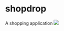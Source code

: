 # shopdrop
A shopping application
<img src="https://www.google.com/search?q=imag&rlz=1C1FKPE_enIN969IN969&sxsrf=AOaemvIyhm5CBJcuJfMCMKkPWnrbqNouRQ:1639665827143&tbm=isch&source=iu&ictx=1&fir=OIucu5Jotr2B5M%252CPn2ueUS_mSFMmM%252C_%253B4REuHUyHQI3CBM%252CulyhGO2nVjGh0M%252C_%253BbQXpGDJ2dl_BNM%252CUcEr6oGPD6b1AM%252C_%253BK0Focx9CyhqXaM%252Cp8RHMEriwadqsM%252C_%253BL8xfQakH9a8tJM%252CBa_eiczVaD9-zM%252C_%253BNW54zRBIqWL1iM%252C2ayPvfezI2aDxM%252C_%253BYb52g5IeXUHZYM%252COkTDymotFEOG4M%252C_%253B-tVyh1NMsPNq7M%252Cd8RhBVHK3VmbUM%252C_%253BMFt_Sr1374oc7M%252CY2Rkk0_Tj9bG8M%252C_%253B1XK0U1qP_ovEJM%252CHgSqw6vRMfAv5M%252C_%253Bv2z03up-TS7t4M%252CXDURymbcS6VhhM%252C_%253BJziG0xZrHteoVM%252CulyhGO2nVjGh0M%252C_%253BzBxybCxsXmPNfM%252CLG6FKiPRGwOQlM%252C_%253BOKaEgGf9zSIX-M%252CHgSqw6vRMfAv5M%252C_&vet=1&usg=AI4_-kTKcCEogSovgMgs6tAjV_YGUxQHUw&sa=X&ved=2ahUKEwiX8rSZx-j0AhWSX3wKHe58B0kQ9QF6BAgEEAE#imgrc=4REuHUyHQI3CBM">
